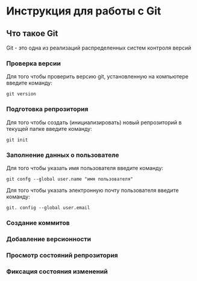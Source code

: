 # **Инструкция для работы с Git**

## Что такое Git

Git - это одна из реализаций распределенных систем контроля версий
### Проверка версии 

Для того чтобы проверить версию git, установленную на компьютере введите команду: 
 
    git version
    

### Подготовка репрозитория

Для того чтобы создать (инициализировать) новый репрозиторий в текущей папке введите команду:

    git init

### Заполнение данных о пользователе

Для того чтобы указать имя пользователя введите команду:

    git confg --global user.name "имя пользователя"

Для того чтобы указать электронную почту пользователя введите команду:

    git. config --global user.email

### Создание коммитов

### Добавление версионности

### Просмотр состояний репрозитория 

### Фиксация состояния изменений